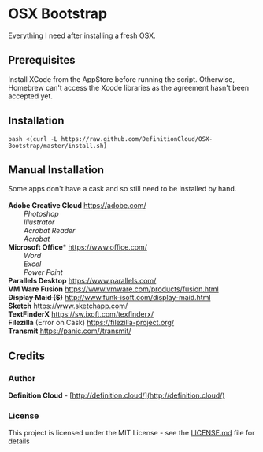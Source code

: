 # OSX Bootstrap
Everything I need after installing a fresh OSX.

## Prerequisites
Install XCode from the AppStore before running the script. Otherwise, Homebrew can't access the Xcode libraries as the agreement hasn't been accepted yet.

## Installation
``` 
bash <(curl -L https://raw.github.com/DefinitionCloud/OSX-Bootstrap/master/install.sh)
```
## Manual Installation
Some apps don't have a cask and so still need to be installed by hand.<br>
<br>
**Adobe Creative Cloud** https://adobe.com/<br>
*&nbsp;&nbsp;&nbsp;&nbsp;&nbsp;&nbsp;&nbsp; Photoshop<br>
&nbsp;&nbsp;&nbsp;&nbsp;&nbsp;&nbsp;&nbsp; Illustrator<br>
&nbsp;&nbsp;&nbsp;&nbsp;&nbsp;&nbsp;&nbsp; Acrobat Reader<br>
&nbsp;&nbsp;&nbsp;&nbsp;&nbsp;&nbsp;&nbsp; Acrobat<br>*
**Microsoft Office*** https://www.office.com/<br>
*&nbsp;&nbsp;&nbsp;&nbsp;&nbsp;&nbsp;&nbsp; Word<br>
&nbsp;&nbsp;&nbsp;&nbsp;&nbsp;&nbsp;&nbsp; Excel<br>
&nbsp;&nbsp;&nbsp;&nbsp;&nbsp;&nbsp;&nbsp; Power Point<br>*
**Parallels Desktop** https://www.parallels.com/<br>
**VM Ware Fusion** https://www.vmware.com/products/fusion.html<br>
**~~Display Maid ($)~~** http://www.funk-isoft.com/display-maid.html<br>
**Sketch** https://www.sketchapp.com/<br>
**TextFinderX** https://sw.ixoft.com/texfinderx/<br>
**Filezilla** (Error on Cask) https://filezilla-project.org/<br>
**Transmit** https://panic.com//transmit/<br>

## Credits

### Author
**Definition Cloud** - [http://definition.cloud/](http://definition.cloud/)

### License
This project is licensed under the MIT License - see the [LICENSE.md](LICENSE.md) file for details
